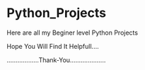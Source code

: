 # Python_Projects

Here are all my Beginer level Python Projects

Hope You Will Find It Helpfull....


..................Thank-You....................
